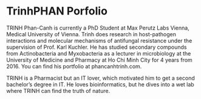 # TrinhPHAN Porfolio

TRINH Phan-Canh is currently a PhD Student at Max Perutz Labs Vienna, Medical University of Vienna. Trinh does research in host-pathogen interactions and molecular mechanisms of antifungal resistance under the supervision of Prof. Karl Kuchler. He has studied secondary compounds from Actinobacteria and Myxobacteria as a lecturer in microbiology at the University of Medicine and Pharmacy at Ho Chi Minh City for 4 years from 2016. You can find his portfolio at phancanhtrinh.com.

TRINH is a Pharmacist but an IT lover, which motivated him to get a second bachelor’s degree in IT. He loves bioinformatics, but he dives into a wet lab where TRINH can find the truth of nature.
